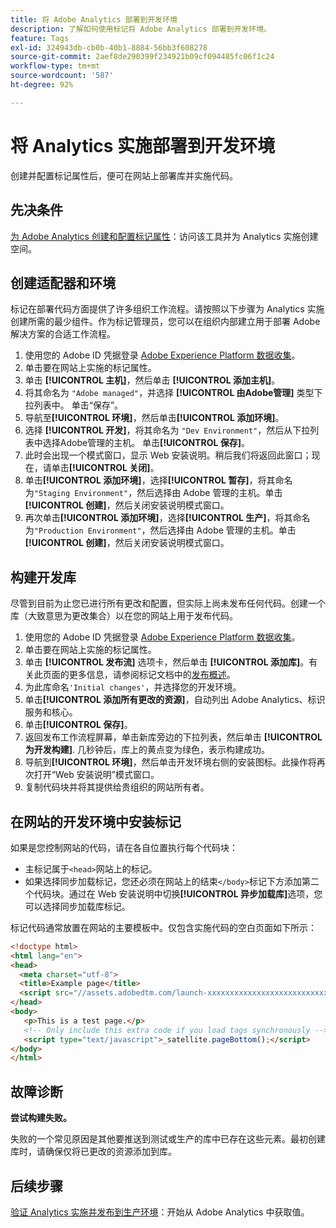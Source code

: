 ```yaml
---
title: 将 Adobe Analytics 部署到开发环境
description: 了解如何使用标记将 Adobe Analytics 部署到开发环境。
feature: Tags
exl-id: 324943db-cb0b-40b1-8884-56bb3f608278
source-git-commit: 2aef8de290399f234921b09cf094485fc06f1c24
workflow-type: tm+mt
source-wordcount: '587'
ht-degree: 92%

---
```


# 将 Analytics 实施部署到开发环境

创建并配置标记属性后，便可在网站上部署库并实施代码。

## 先决条件

[为 Adobe Analytics 创建和配置标记属性](create-analytics-property.md)：访问该工具并为 Analytics 实施创建空间。

## 创建适配器和环境

标记在部署代码方面提供了许多组织工作流程。请按照以下步骤为 Analytics 实施创建所需的最少组件。作为标记管理员，您可以在组织内部建立用于部署 Adobe 解决方案的合适工作流程。

1. 使用您的 Adobe ID 凭据登录 [Adobe Experience Platform 数据收集](https://experience.adobe.com/data-collection)。
2. 单击要在网站上实施的标记属性。
3. 单击 **[!UICONTROL 主机]**，然后单击 **[!UICONTROL 添加主机]**。
4. 将其命名为 `"Adobe managed"`，并选择 **[!UICONTROL 由Adobe管理]** 类型下拉列表中。 单击“保存”。
5. 导航至&#x200B;**[!UICONTROL 环境]**，然后单击&#x200B;**[!UICONTROL 添加环境]**。
6. 选择 **[!UICONTROL 开发]**，将其命名为 `"Dev Environment"`，然后从下拉列表中选择Adobe管理的主机。 单击&#x200B;**[!UICONTROL 保存]**。
7. 此时会出现一个模式窗口，显示 Web 安装说明。稍后我们将返回此窗口；现在，请单击&#x200B;**[!UICONTROL 关闭]**。
8. 单击&#x200B;**[!UICONTROL 添加环境]**，选择&#x200B;**[!UICONTROL 暂存]**，将其命名为`"Staging Environment"`，然后选择由 Adobe 管理的主机。单击&#x200B;**[!UICONTROL 创建]**，然后关闭安装说明模式窗口。
9. 再次单击&#x200B;**[!UICONTROL 添加环境]**，选择&#x200B;**[!UICONTROL 生产]**，将其命名为`"Production Environment"`，然后选择由 Adobe 管理的主机。单击&#x200B;**[!UICONTROL 创建]**，然后关闭安装说明模式窗口。

## 构建开发库

尽管到目前为止您已进行所有更改和配置，但实际上尚未发布任何代码。创建一个库（大致意思为更改集合）以在您的网站上用于发布代码。

1. 使用您的 Adobe ID 凭据登录 [Adobe Experience Platform 数据收集](https://experience.adobe.com/data-collection)。
2. 单击要在网站上实施的标记属性。
3. 单击 **[!UICONTROL 发布流]** 选项卡，然后单击 **[!UICONTROL 添加库]**。有关此页面的更多信息，请参阅标记文档中的[发布概述](https://experienceleague.adobe.com/docs/experience-platform/tags/publish/overview.html)。
4. 为此库命名`'Initial changes'`，并选择您的开发环境。
5. 单击&#x200B;**[!UICONTROL 添加所有更改的资源]**，自动列出 Adobe Analytics、标识服务和核心。
6. 单击&#x200B;**[!UICONTROL 保存]**。
7. 返回发布工作流程屏幕，单击新库旁边的下拉列表，然后单击 **[!UICONTROL 为开发构建]**. 几秒钟后，库上的黄点变为绿色，表示构建成功。
8. 导航到&#x200B;**[!UICONTROL 环境]**，然后单击开发环境右侧的安装图标。此操作将再次打开“Web 安装说明”模式窗口。
9. 复制代码块并将其提供给贵组织的网站所有者。

## 在网站的开发环境中安装标记

如果是您控制网站的代码，请在各自位置执行每个代码块：

* 主标记属于`<head>`网站上的标记。
* 如果选择同步加载标记，您还必须在网站上的结束`</body>`标记下方添加第二个代码块。通过在 Web 安装说明中切换&#x200B;**[!UICONTROL 异步加载库]**&#x200B;选项，您可以选择同步加载库标记。

标记代码通常放置在网站的主要模板中。仅包含实施代码的空白页面如下所示：

```html
<!doctype html>
<html lang="en">
<head>
  <meta charset="utf-8">
  <title>Example page</title>
  <script src="//assets.adobedtm.com/launch-xxxxxxxxxxxxxxxxxxxxxxxxxxxxxxxxxx-development.min.js"></script>
</head>
<body>
   <p>This is a test page.</p>
   <!-- Only include this extra code if you load tags synchronously -->
   <script type="text/javascript">_satellite.pageBottom();</script>
</body>
</html>
```

## 故障诊断

**尝试构建失败。**

失败的一个常见原因是其他要推送到测试或生产的库中已存在这些元素。最初创建库时，请确保仅将已更改的资源添加到库。

## 后续步骤

[验证 Analytics 实施并发布到生产环境](validate-publish-prod.md)：开始从 Adobe Analytics 中获取值。
